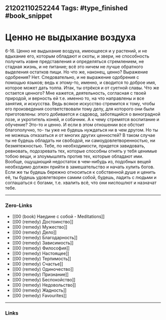 21202110252244
Tags: #type_finished #book_snippet 
---
# Ценно не выдыхание воздуха

 6-16. Ценно не выдыхание воздуха, имеющееся и у растений, и не вдыхание его, которым обладают и скоты, и звери, не способность получить извне представления и определяться стремлением, не стадная жизнь, и не питание; всё это ничем не лучше обратного выделения остатков пищи. Но что же, наконец, ценно? Выражение одобрения? Нет. Следовательно, и не выражение одобрения с помощью языков; ведь к этому-то, именно, и сводится то доброе имя, которое может дать толпа. Итак, ты отрёкся и от суетной славы. Что же остается ценного? Мне кажется, деятельность, согласная с твоей природой, и верность ей  т.е. именно то, на что направлены и все занятия, и искусства. Ведь всякое искусство стремится к тому, чтобы его произведения соответствовали тому делу, для которого они были приготовлены: этого добивается и садовод, заботящийся о виноградной лозе, и укротитель коней, и собачник. А к чему стремятся воспитание и обучение? Это-то и ценно. И если в этом отношении все обстоит благополучно, то- ты уже не будешь нуждаться ни в чем другом. Но ты не можешь отказаться и от многих других ценностей? В таком случае ты не будешь обладать ни свободой, ни самоудовлетворенностью, ни безмятежностью. Тебе, по необходимости, придется завидовать, ревновать, подозревать тех, которые способны отнять у тебя ценимые тобою вещи, и злоумышлять против тех, которые обладают ими. Вообще, ощущающий недостаток в чем-нибудь из, подобных вещей необходимо должен прийти в замешательство и начать хулить богов. Если же ты будешь бережно относиться к собственной душе и ценить её, ты будешь удовлетворен самим собой, будешь, ладить с людьми и соглашаться с богами, т.е. хвалить всё, что они ниспошлют и назначат тебе. 

---
### Zero-Links
 - [[00 (book) Наедине с собой - Meditations]]
 - [[00 (remedy) Достоинство]]
 - [[00 (remedy) Мужество]]
 - [[00 (remedy) Дело]]
 - [[00 (remedy) Благодарность]]
 - [[00 (remedy) Зависимость]]
 - [[00 (remedy) Философия]]
 - [[00 (remedy) Настоящее]]
 - [[00 (remedy) Терпимость]]
 - [[00 (remedy) Счастье]]
 - [[00 (remedy) Одиночество]]
 - [[00 (remedy) Признание]]
 - [[00 (remedy) Беспокойство]]
 - [[00 (remedy) Недовольство]]
 - [[00 (remedy) Жадность]]
 - [[00 (remedy) Favourites]]
---
### Links
